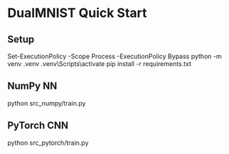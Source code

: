 ﻿# DualMNIST Quick Start

## Setup

Set-ExecutionPolicy -Scope Process -ExecutionPolicy Bypass
python -m venv .venv
.venv\Scripts\activate
pip install -r requirements.txt

## NumPy NN

python src_numpy/train.py

## PyTorch CNN

python src_pytorch/train.py

